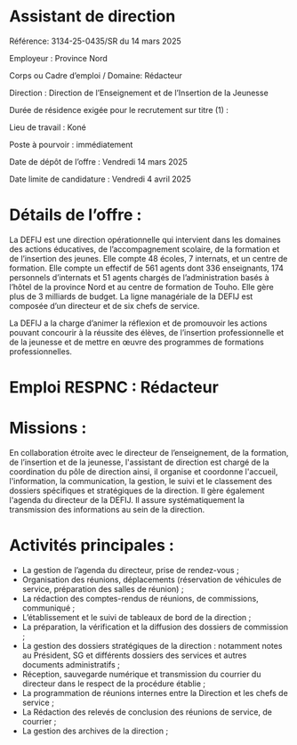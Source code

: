 # Assistant de direction

Référence: 3134-25-0435/SR du 14 mars 2025

Employeur : Province Nord

Corps ou Cadre d’emploi / Domaine: Rédacteur

Direction : Direction de l’Enseignement et de l’Insertion de la Jeunesse

Durée de résidence exigée pour le recrutement sur titre (1) :

Lieu de travail : Koné

Poste à pourvoir : immédiatement

Date de dépôt de l’offre : Vendredi 14 mars 2025

Date limite de candidature : Vendredi 4 avril 2025

# Détails de l’offre :

La DEFIJ est une direction opérationnelle qui intervient dans les domaines des actions éducatives, de l’accompagnement scolaire, de la formation et de l’insertion des jeunes. Elle compte 48 écoles, 7 internats, et un centre de formation. Elle compte un effectif de 561 agents dont 336 enseignants, 174 personnels d’internats et 51 agents chargés de l’administration basés à l’hôtel de la province Nord et au centre de formation de Touho. Elle gère plus de 3 milliards de budget. La ligne managériale de la DEFIJ est composée d’un directeur et de six chefs de service.

La DEFIJ a la charge d’animer la réflexion et de promouvoir les actions pouvant concourir à la réussite des élèves, de l’insertion professionnelle et de la jeunesse et de mettre en œuvre des programmes de formations professionnelles.

# Emploi RESPNC : Rédacteur

# Missions :

En collaboration étroite avec le directeur de l’enseignement, de la formation, de l’insertion et de la jeunesse, l'assistant de direction est chargé de la coordination du pôle de direction ainsi, il organise et coordonne l'accueil, l'information, la communication, la gestion, le suivi et le classement des dossiers spécifiques et stratégiques de la direction. Il gère également l'agenda du directeur de la DEFIJ. Il assure systématiquement la transmission des informations au sein de la direction.

# Activités principales :

- La gestion de l’agenda du directeur, prise de rendez-vous ;
- Organisation des réunions, déplacements (réservation de véhicules de service, préparation des salles de réunion) ;
- La rédaction des comptes-rendus de réunions, de commissions, communiqué ;
- L’établissement et le suivi de tableaux de bord de la direction ;
- La préparation, la vérification et la diffusion des dossiers de commission ;
- La gestion des dossiers stratégiques de la direction : notamment notes au Président, SG et différents dossiers des services et autres documents administratifs ;
- Réception, sauvegarde numérique et transmission du courrier du directeur dans le respect de la procédure établie ;
- La programmation de réunions internes entre la Direction et les chefs de service ;
- La Rédaction des relevés de conclusion des réunions de service, de courrier ;
- La gestion des archives de la direction ;